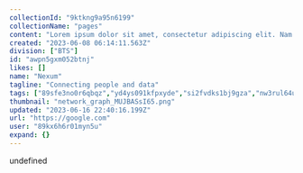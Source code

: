 ```yaml
---
collectionId: "9ktkng9a95n6199"
collectionName: "pages"
content: "Lorem ipsum dolor sit amet, consectetur adipiscing elit. Nam blandit lectus ipsum, quis ornare massa dictum sit amet. Pellentesque eu pulvinar dui. Curabitur quis luctus est, in cursus sapien. Suspendisse ornare varius turpis, non consectetur felis aliquam a. Etiam sapien quam, ultrices sit amet aliquet eu, condimentum eu mauris. Maecenas iaculis blandit diam in sagittis. Fusce porttitor finibus elit sit amet pellentesque.\r\n\r\nPhasellus eu nisl egestas, semper nibh ut, finibus leo. Nam ex ipsum, sodales sed massa convallis, hendrerit commodo massa. Phasellus tincidunt et quam sit amet scelerisque. Donec sodales, lectus vitae sodales sollicitudin, justo enim congue nisl, vel bibendum odio nisl sed libero. Sed vel sem elementum, tristique ipsum eget, vestibulum velit. Cras sagittis ligula sit amet orci efficitur, quis mattis est tempus. Phasellus ligula risus, porttitor eu ex eget, pharetra porta leo. Nullam non neque eu lacus pulvinar posuere a eu lacus. Nulla vitae consectetur magna. Integer tincidunt lorem nec lorem porttitor euismod. Phasellus cursus lorem maximus euismod iaculis. Phasellus nisl lectus, pulvinar ac erat efficitur, semper maximus risus. Nullam rutrum ligula a libero condimentum lacinia. Proin ac vestibulum nisi.\r\n\r\nAenean non dolor commodo diam tristique interdum. Aliquam purus felis, ullamcorper ut lorem nec, ultrices ultrices purus. Aliquam erat volutpat. Sed vitae convallis metus. Cras ullamcorper, libero id ullamcorper tristique, enim enim pretium mi, eget maximus nulla felis eget tellus. Nulla facilisi. Nam ligula eros, posuere eu velit vel, eleifend dignissim ipsum. Suspendisse varius rutrum odio, vitae pharetra urna laoreet id. Pellentesque sagittis aliquet tincidunt. Nunc libero eros, rutrum ac finibus pharetra, tempus at lectus. Praesent eros ipsum, mollis eu consequat in, varius viverra quam. Pellentesque sem erat, maximus non ex quis, malesuada volutpat tellus. Vestibulum eget dui tellus. Etiam accumsan hendrerit eros viverra pulvinar. Phasellus ac venenatis felis.\r\n\r\nDuis malesuada dolor in elit fringilla dapibus. Vestibulum ac justo vel sapien tristique tincidunt. Vivamus sed iaculis massa. Vestibulum condimentum, orci sed vulputate consectetur, elit libero bibendum massa, vel ultricies augue lorem nec lacus. Lorem ipsum dolor sit amet, consectetur adipiscing elit. Phasellus cursus nibh ipsum, sed viverra purus tincidunt eget. Integer nec elit ultrices, sodales lectus eget, gravida nunc. Duis rhoncus orci leo, ac posuere urna sagittis non. Sed tincidunt eleifend laoreet. Orci varius natoque penatibus et magnis dis parturient montes, nascetur ridiculus mus. In vitae tortor nec mi faucibus imperdiet id ultricies velit.\r\n\r\nNulla at ipsum ullamcorper, mattis magna eget, tincidunt odio. Sed et faucibus metus. Cras rhoncus sagittis augue eget egestas. Morbi finibus ante ut dui fermentum, sit amet efficitur turpis rutrum. Duis et purus eget dolor cursus vulputate id sed lacus. Duis tincidunt faucibus massa facilisis suscipit. Pellentesque varius eleifend metus, id venenatis eros ullamcorper sed. Vivamus porta, libero in interdum convallis, ligula mi suscipit odio, tempor aliquet dui sapien quis eros. In laoreet tincidunt vulputate. Praesent tincidunt tincidunt justo, nec aliquam neque suscipit ut. Pellentesque habitant morbi tristique senectus et netus et malesuada fames ac turpis egestas. Quisque venenatis velit arcu, volutpat pulvinar neque ullamcorper non. Suspendisse porttitor fermentum metus, sit amet suscipit diam. Aenean pretium vulputate mi, ut rutrum magna faucibus at."
created: "2023-06-08 06:14:11.563Z"
division: ["BTS"]
id: "awpn5gxm052btnj"
likes: []
name: "Nexum"
tagline: "Connecting people and data"
tags: ["89sfe3no0r6qbqz","yd4ys091kfpxyde","si2fvdks1bj9gza","nw3rul64uhybrfr","8p5fnjif3a2opwb"]
thumbnail: "network_graph_MUJBASsI65.png"
updated: "2023-06-16 22:40:16.199Z"
url: "https://google.com"
user: "89kx6h6r01myn5u"
expand: {}
---
```


undefined